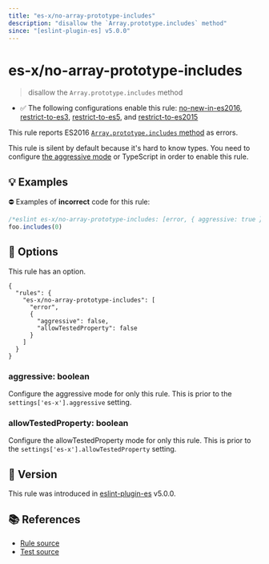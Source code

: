 ```yaml
---
title: "es-x/no-array-prototype-includes"
description: "disallow the `Array.prototype.includes` method"
since: "[eslint-plugin-es] v5.0.0"
---
```


# es-x/no-array-prototype-includes
> disallow the `Array.prototype.includes` method

- ✅ The following configurations enable this rule: [no-new-in-es2016], [restrict-to-es3], [restrict-to-es5], and [restrict-to-es2015]

This rule reports ES2016 [`Array.prototype.includes` method](https://github.com/tc39/proposal-Array.prototype.includes) as errors.

This rule is silent by default because it's hard to know types. You need to configure [the aggressive mode](https://github.com/eslint-community/eslint-plugin-es-x/tree/master/docs/#the-aggressive-mode) or TypeScript in order to enable this rule.

## 💡 Examples

⛔ Examples of **incorrect** code for this rule:

<eslint-playground type="bad">

```js
/*eslint es-x/no-array-prototype-includes: [error, { aggressive: true }] */
foo.includes(0)
```

</eslint-playground>

## 🔧 Options

This rule has an option.

```jsonc
{
  "rules": {
    "es-x/no-array-prototype-includes": [
      "error",
      {
        "aggressive": false,
        "allowTestedProperty": false
      }
    ]
  }
}
```

### aggressive: boolean

Configure the aggressive mode for only this rule.
This is prior to the `settings['es-x'].aggressive` setting.

### allowTestedProperty: boolean

Configure the allowTestedProperty mode for only this rule.
This is prior to the `settings['es-x'].allowTestedProperty` setting.

## 🚀 Version

This rule was introduced in [eslint-plugin-es] v5.0.0.

[eslint-plugin-es]: https://github.com/mysticatea/eslint-plugin-es

## 📚 References

- [Rule source](https://github.com/eslint-community/eslint-plugin-es-x/blob/master/lib/rules/no-array-prototype-includes.js)
- [Test source](https://github.com/eslint-community/eslint-plugin-es-x/blob/master/tests/lib/rules/no-array-prototype-includes.js)

[no-new-in-es2016]: ../configs/index.md#no-new-in-es2016
[restrict-to-es3]: ../configs/index.md#restrict-to-es3
[restrict-to-es5]: ../configs/index.md#restrict-to-es5
[restrict-to-es2015]: ../configs/index.md#restrict-to-es2015
